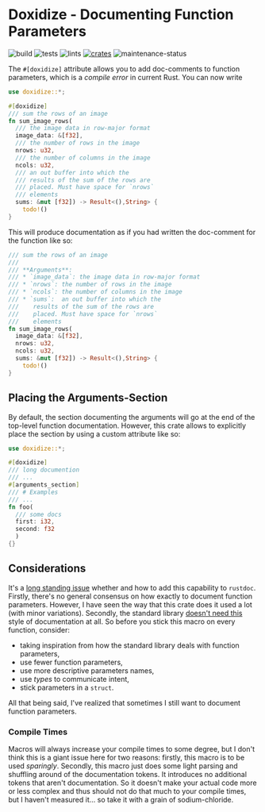 # Doxidize - Documenting Function Parameters

![build](https://github.com/geo-ant/doxidize/actions/workflows/build.yml/badge.svg?branch=main)
![tests](https://github.com/geo-ant/doxidize/actions/workflows/tests.yml/badge.svg?branch=main)
![lints](https://github.com/geo-ant/doxidize/actions/workflows/lints.yml/badge.svg?branch=main)
[![crates](https://img.shields.io/crates/v/doxidize)](https://crates.io/crates/doxidize)
![maintenance-status](https://img.shields.io/badge/maintenance-actively--developed-brightgreen.svg)

The `#[doxidize]` attribute allows you to add doc-comments to function
parameters, which is a _compile error_ in current Rust. You can now write

```rust
use doxidize::*;

#[doxidize]
/// sum the rows of an image
fn sum_image_rows(
  /// the image data in row-major format
  image_data: &[f32],
  /// the number of rows in the image
  nrows: u32,
  /// the number of columns in the image
  ncols: u32,
  /// an out buffer into which the
  /// results of the sum of the rows are
  /// placed. Must have space for `nrows`
  /// elements
  sums: &mut [f32]) -> Result<(),String> {
    todo!()
} 
```

This will produce documentation as if you had written the doc-comment for the function
like so:

```rust
/// sum the rows of an image
///
/// **Arguments**: 
/// * `image_data`: the image data in row-major format
/// * `nrows`: the number of rows in the image
/// * `ncols`: the number of columns in the image
/// * `sums`:  an out buffer into which the
///    results of the sum of the rows are
///    placed. Must have space for `nrows`
///    elements
fn sum_image_rows(
  image_data: &[f32],
  nrows: u32,
  ncols: u32,
  sums: &mut [f32]) -> Result<(),String> {
    todo!()
}
```

## Placing the Arguments-Section

By default, the section documenting the arguments will go at the end
of the top-level function documentation. However, this crate allows to explicitly
place the section by using a custom attribute like so:

```rust
use doxidize::*;

#[doxidize]
/// long documention
/// ...
#[arguments_section]
/// # Examples
/// ...
fn foo(
  /// some docs
  first: i32,
  second: f32
  )
{}
```

## Considerations

It's a [long standing issue](https://github.com/rust-lang/rust/issues/57525)
whether and how to add this capability to `rustdoc`. Firstly, there's no
general consensus on how exactly to document function parameters. However, 
I have seen the way that this crate does it used a lot (with minor variations).
Secondly, the standard library [doesn't need this](https://github.com/rust-lang/rust/issues/57525#issuecomment-453633783)
style of documentation at all. So before you stick this macro on every function,
consider:

* taking inspiration from how the standard library deals with function parameters,
* use fewer function parameters,
* use more descriptive parameters names,
* use _types_ to communicate intent,
* stick parameters in a `struct`.

All that being said, I've realized that sometimes I still want to document
function parameters.

### Compile Times

Macros will always increase your compile times to some degree, but I don't think
this is a giant issue here for two reasons: firstly, this macro is to be used _sparingly_.
Secondly, this macro just does some light parsing and shuffling around of the documentation tokens.
It introduces no additional tokens that aren't documentation. So it doesn't make
your actual code more or less complex and thus should not do that much to your
compile times, but I haven't measured it... so take it with a grain of sodium-chloride.
